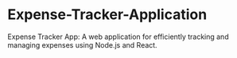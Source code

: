 # Expense-Tracker-Application
Expense Tracker App: A web application for efficiently tracking and managing expenses using Node.js and React.
